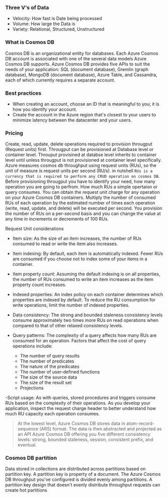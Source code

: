
### Three V's of Data
- Velocity: How fast is Date being processed
- Volume: How large the Data is
- Variety: Relational, Structured, Unstructured

### What is Cosmos DB
Cosmos DB is an organizational entity for databases. Each Azure Cosmos DB account is associated with one of the several data models Azure Cosmos DB supports.
Azure Cosmos DB provides five APIs to suit the needs of your application: SQL (document database), Gremlin (graph database), MongoDB (document database), Azure Table, and Cassandra, each of which currently requires a separate account.

### Best practices
- When creating an account, choose an ID that is meaningful to you; it is how you identify your account. 
- Create the account in the Azure region that's closest to your users to minimize latency between the datacenter and your users.

### Pricing
Create, read, update, delete operations required to provision througput (Request units) first. Througput can be provisioned at Database level or container level. Throuput provisined at databse level inherits to container level until unless througput is not provisioned at container level specifically.
Azure measures cosmos db throughput using request units (RUs), so the unit of measure is request units per second (RU/s). 
in nutshell `RUs is a currency that is required to perform any CRUD operation on cosmos DB`.
Before provisioning througput you have to identify your need, how many operation you are going to perfrom. How much RUs a simple opertaion or query consumes. You can obtain the request unit charge for any operation on your Azure Cosmos DB containers. Multiply the number of consumed RUs of each operation by the estimated number of times each operation (write, read, update, and delete) will be executed per second.
You provision the number of RUs on a per-second basis and you can change the value at any time in increments or decrements of 100 RUs.

Request Unit considerations
- Item size: As the size of an item increases, the number of RUs consumed to read or write the item also increases.
- Item indexing: By default, each item is automatically indexed. Fewer RUs are consumed if you choose not to index some of your items in a container.
- Item property count: Assuming the default indexing is on all properties, the number of RUs consumed to write an item increases as the item property count increases.
- Indexed properties: An index policy on each container determines which properties are indexed by default. To reduce the RU consumption for write operations, limit the number of indexed properties.
- Data consistency: The strong and bounded staleness consistency levels consume approximately two times more RUs on read operations when compared to that of other relaxed consistency levels.

- Query patterns: The complexity of a query affects how many RUs are consumed for an operation. Factors that affect the cost of query operations include:

  - The number of query results
  - The number of predicates
  - The nature of the predicates
  - The number of user-defined functions
  - The size of the source data
  - The size of the result set
  - Projections

-Script usage: As with queries, stored procedures and triggers consume RUs based on the complexity of their operations. As you develop your application, inspect the request charge header to better understand how much RU capacity each operation consumes.

> At the lowest level, Azure Cosmos DB stores data in atom-record-sequence (ARS) format. The data is then abstracted and projected as an API
> Azure Cosmos DB offering you five different consistency levels: strong, bounded staleness, session, consistent prefix, and eventual.

### Cosmos DB partition
Data stored in collections are distributed across partitions based on partition key. A partition key is property of a document. The Azure Cosmos DB throughput you've configured is divided evenly among partitions. A partition key design that doesn't evenly distribute throughput requests can create hot partitions
